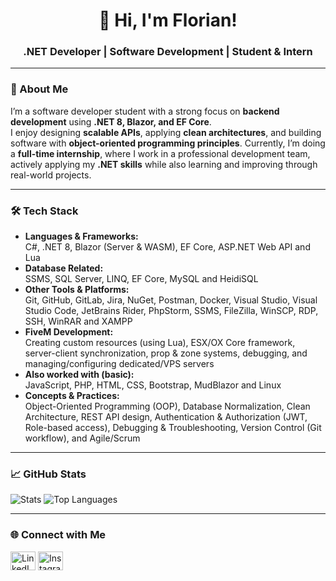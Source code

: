 <h1 align="center">👋 Hi, I'm Florian!</h1>
<h3 align="center">.NET Developer | Software Development | Student & Intern</h3>

---

### 🚀 About Me
I’m a software developer student with a strong focus on **backend development** using **.NET 8, Blazor, and EF Core**.  
I enjoy designing **scalable APIs**, applying **clean architectures**, and building software with **object-oriented programming principles**.
Currently, I’m doing a **full-time internship**, where I work in a professional development team, actively applying my **.NET skills** while also learning and improving through real-world projects.

---

### 🛠️ Tech Stack
- **Languages & Frameworks:**  
  C#, .NET 8, Blazor (Server & WASM), EF Core, ASP.NET Web API and Lua
- **Database Related:**  
  SSMS, SQL Server, LINQ, EF Core, MySQL and HeidiSQL
- **Other Tools & Platforms:**  
  Git, GitHub, GitLab, Jira, NuGet, Postman, Docker, Visual Studio, Visual Studio Code, JetBrains Rider, PhpStorm, SSMS, FileZilla, WinSCP, RDP, SSH, WinRAR and XAMPP
- **FiveM Development:**  
  Creating custom resources (using Lua), ESX/OX Core framework, server-client synchronization, prop & zone systems, debugging, and managing/configuring dedicated/VPS servers
- **Also worked with (basic):**  
  JavaScript, PHP, HTML, CSS, Bootstrap, MudBlazor and Linux
- **Concepts & Practices:**  
  Object-Oriented Programming (OOP), Database Normalization, Clean Architecture, REST API design, Authentication & Authorization (JWT, Role-based access), Debugging & Troubleshooting, Version Control (Git workflow), and Agile/Scrum

---

### 📈 GitHub Stats
![Stats](https://github-readme-stats.vercel.app/api?username=florianvhunnik&theme=vue-dark&show_icons=true&hide_border=true&count_private=true)
![Top Languages](https://github-readme-stats.vercel.app/api/top-langs/?username=florianvhunnik&theme=vue-dark&show_icons=true&hide_border=true&layout=compact)

---

### 🌐 Connect with Me
<p align="left">
<a href="https://linkedin.com/in/florian-van-hunnik-3a9090293" target="blank"><img align="center" src="https://raw.githubusercontent.com/rahuldkjain/github-profile-readme-generator/master/src/images/icons/Social/linked-in-alt.svg" alt="LinkedIn" height="30" width="40" /></a>
<a href="https://instagram.com/florianvanhunnik" target="blank"><img align="center" src="https://raw.githubusercontent.com/rahuldkjain/github-profile-readme-generator/master/src/images/icons/Social/instagram.svg" alt="Instagram" height="30" width="40" /></a>
</p>
